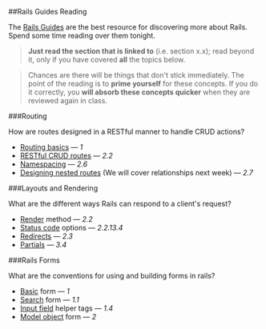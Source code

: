 ##Rails Guides Reading

The [Rails Guides](http://guides.rubyonrails.org/) are the best resource for discovering more about Rails. Spend some time reading over them tonight.

> **Just read the section that is linked to** (i.e. section x.x); read beyond it, only if you have covered **all** the topics below.

>Chances are there will be things that don't stick immediately. The point of the reading is to **prime yourself** for these concepts. If you do it correctly, you **will absorb these concepts quicker** when they are reviewed again in class.

###Routing

How are routes designed in a RESTful manner to handle CRUD actions?

* [Routing basics](http://guides.rubyonrails.org/routing.html#the-purpose-of-the-rails-router) — *1*
* [RESTful CRUD routes](http://guides.rubyonrails.org/routing.html#crud-verbs-and-actions) — *2.2*
* [Namespacing](http://guides.rubyonrails.org/routing.html#controller-namespaces-and-routing) — *2.6*
* [Designing nested routes](http://guides.rubyonrails.org/routing.html#nested-resources) (We will cover relationships next week) — *2.7*

###Layouts and Rendering

What are the different ways Rails can respond to a client's request?

* [Render](http://guides.rubyonrails.org/layouts_and_rendering.html#using-render) method — *2.2*
* [Status code](http://guides.rubyonrails.org/layouts_and_rendering.html#the-status-option) options — *2.2.13.4*
* [Redirects](http://guides.rubyonrails.org/layouts_and_rendering.html#using-redirect-to) — *2.3*
* [Partials](http://guides.rubyonrails.org/layouts_and_rendering.html#using-partials) — *3.4*


###Rails Forms

What are the conventions for using and building forms in rails?

* [Basic](http://guides.rubyonrails.org/form_helpers.html#dealing-with-basic-forms) form — *1*
* [Search](http://guides.rubyonrails.org/form_helpers.html#a-generic-search-form) form — *1.1*
* [Input field](http://guides.rubyonrails.org/form_helpers.html#other-helpers-of-interest) helper tags — *1.4*
* [Model object](http://guides.rubyonrails.org/form_helpers.html#dealing-with-model-objects) form — *2*
